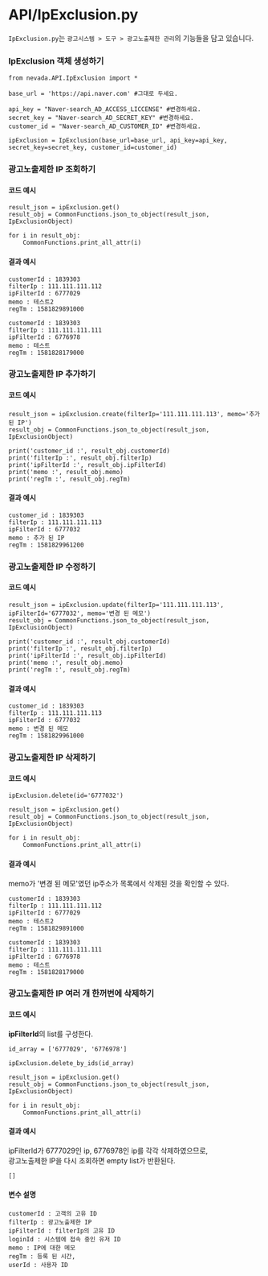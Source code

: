 # API/IpExclusion.py
`IpExclusion.py`는 `광고시스템 > 도구 > 광고노출제한 관리`의 기능들을 담고 있습니다.

### IpExclusion 객체 생성하기
	from nevada.API.IpExclusion import *
	
    base_url = 'https://api.naver.com' #그대로 두세요.
    
    api_key = "Naver-search_AD_ACCESS_LICCENSE" #변경하세요.
    secret_key = "Naver-search_AD_SECRET_KEY" #변경하세요.
    customer_id = "Naver-search_AD_CUSTOMER_ID" #변경하세요.
    
    ipExclusion = IpExclusion(base_url=base_url, api_key=api_key, secret_key=secret_key, customer_id=customer_id)
    
    
### 광고노출제한 IP 조회하기
#### 코드 예시
	result_json = ipExclusion.get()
    result_obj = CommonFunctions.json_to_object(result_json, IpExclusionObject)

    for i in result_obj:
        CommonFunctions.print_all_attr(i)
	    
#### 결과 예시 

    customerId : 1839303
    filterIp : 111.111.111.112
    ipFilterId : 6777029
    memo : 테스트2
    regTm : 1581829891000
    
    customerId : 1839303
    filterIp : 111.111.111.111
    ipFilterId : 6776978
    memo : 테스트
    regTm : 1581828179000

        
### 광고노출제한 IP 추가하기
#### 코드 예시
    result_json = ipExclusion.create(filterIp='111.111.111.113', memo='추가 된 IP')
    result_obj = CommonFunctions.json_to_object(result_json, IpExclusionObject)
    
    print('customer_id :', result_obj.customerId)
    print('filterIp :', result_obj.filterIp)
    print('ipFilterId :', result_obj.ipFilterId)
    print('memo :', result_obj.memo)
    print('regTm :', result_obj.regTm)


#### 결과 예시
    customer_id : 1839303
    filterIp : 111.111.111.113
    ipFilterId : 6777032
    memo : 추가 된 IP
    regTm : 1581829961200
    
### 광고노출제한 IP 수정하기
#### 코드 예시
    result_json = ipExclusion.update(filterIp='111.111.111.113', ipFilterId='6777032', memo='변경 된 메모')
    result_obj = CommonFunctions.json_to_object(result_json, IpExclusionObject)
    
    print('customer_id :', result_obj.customerId)
    print('filterIp :', result_obj.filterIp)
    print('ipFilterId :', result_obj.ipFilterId)
    print('memo :', result_obj.memo)
    print('regTm :', result_obj.regTm)
    
#### 결과 예시
    customer_id : 1839303
    filterIp : 111.111.111.113
    ipFilterId : 6777032
    memo : 변경 된 메모
    regTm : 1581829961000
    

### 광고노출제한 IP 삭제하기
#### 코드 예시
    ipExclusion.delete(id='6777032')

	result_json = ipExclusion.get()
    result_obj = CommonFunctions.json_to_object(result_json, IpExclusionObject)

    for i in result_obj:
        CommonFunctions.print_all_attr(i)


#### 결과 예시
memo가 '변경 된 메모'였던 ip주소가 목록에서 삭제된 것을 확인할 수 있다.

    customerId : 1839303
    filterIp : 111.111.111.112
    ipFilterId : 6777029
    memo : 테스트2
    regTm : 1581829891000
    
    customerId : 1839303
    filterIp : 111.111.111.111
    ipFilterId : 6776978
    memo : 테스트
    regTm : 1581828179000
    
    
### 광고노출제한 IP 여러 개 한꺼번에 삭제하기
#### 코드 예시
**ipFilterId**의 list를 구성한다.

    id_array = ['6777029', '6776978']
    
    ipExclusion.delete_by_ids(id_array)
    
	result_json = ipExclusion.get()
    result_obj = CommonFunctions.json_to_object(result_json, IpExclusionObject)

    for i in result_obj:
        CommonFunctions.print_all_attr(i)

#### 결과 예시
ipFilterId가 6777029인 ip, 6776978인 ip를 각각 삭제하였으므로, <br> 광고노출제한 IP을 다시 조회하면 empty list가 반환된다.

	[]
	
	
#### 변수 설명
    customerId : 고객의 고유 ID
    filterIp : 광고노출제한 IP
    ipFilterId : filterIp의 고유 ID
    loginId : 시스템에 접속 중인 유저 ID
    memo : IP에 대한 메모 
    regTm : 등록 된 시간,
    userId : 사용자 ID